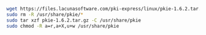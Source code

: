﻿```sh
wget https://files.lacunasoftware.com/pki-express/linux/pkie-1.6.2.tar.gz
sudo rm -R /usr/share/pkie/*
sudo tar xzf pkie-1.6.2.tar.gz -C /usr/share/pkie
sudo chmod -R a=r,a+X,u+w /usr/share/pkie
```
